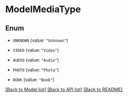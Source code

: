 # ModelMediaType

## Enum


* `UNKNOWN` (value: `"Unknown"`)

* `VIDEO` (value: `"Video"`)

* `AUDIO` (value: `"Audio"`)

* `PHOTO` (value: `"Photo"`)

* `BOOK` (value: `"Book"`)


[[Back to Model list]](../README.md#documentation-for-models) [[Back to API list]](../README.md#documentation-for-api-endpoints) [[Back to README]](../README.md)


